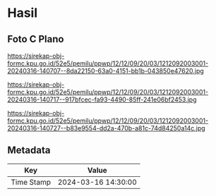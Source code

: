 # Hasil

## Foto C Plano

https://sirekap-obj-formc.kpu.go.id/52e5/pemilu/ppwp/12/12/09/20/03/1212092003001-20240316-140707--8da22150-63a0-4151-bb1b-043850e47620.jpg

https://sirekap-obj-formc.kpu.go.id/52e5/pemilu/ppwp/12/12/09/20/03/1212092003001-20240316-140717--917bfcec-fa93-4490-85ff-241e06bf2453.jpg

https://sirekap-obj-formc.kpu.go.id/52e5/pemilu/ppwp/12/12/09/20/03/1212092003001-20240316-140727--b83e9554-dd2a-470b-a81c-74d84250a14c.jpg


## Metadata

| Key        | Value               |
| ---------- | ------------------- |
| Time Stamp | 2024-03-16 14:30:00 |



